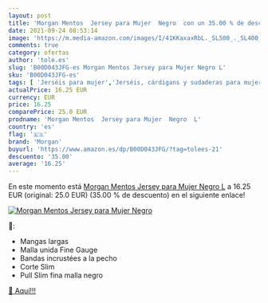 ```yaml
---
layout: post
title: 'Morgan Mentos  Jersey para Mujer  Negro  con un 35.00 % de descuento'
date: 2021-09-24 08:53:14
image: 'https://m.media-amazon.com/images/I/41KKaxaxRbL._SL500_._SL400_.jpg'
comments: true
category: ofertas
author: 'tole.es'
slug: 'B00D043JFG-es Morgan Mentos Jersey para Mujer Negro L'
sku: 'B00D043JFG-es'
tags: [ 'Jerséis para mujer','Jerséis, cárdigans y sudaderas para mujer','Ropa','Ropa para mujer','mentos','morgan', ]
actualPrice: 16.25 EUR
currency: EUR
price: 16.25
comparePrice: 25.0 EUR
prodname: 'Morgan Mentos  Jersey para Mujer  Negro  L'
country: 'es'
flag: '🇪🇸'
brand: 'Morgan'
buyurl: 'https://www.amazon.es/dp/B00D043JFG/?tag=tolees-21'
descuento: '35.00'
average: '16.25'
---
```


En este momento está [Morgan Mentos  Jersey para Mujer  Negro  L](https://www.amazon.es/dp/B00D043JFG/?tag=tolees-21) a 16.25 EUR (original: 25.0 EUR) (35.00 %  de descuento) en el siguiente enlace!

[![Morgan Mentos  Jersey para Mujer  Negro ](https://m.media-amazon.com/images/I/41KKaxaxRbL._SL500_._SL400_.jpg)](https://www.amazon.es/dp/B00D043JFG/?tag=tolees-21)

🔎:

- Mangas largas
- Malla unida Fine Gauge
- Bandas incrustées a la pecho
- Corte Slim
- Pull Slim fina malla negro

[🛒 Aquí!!!](https://www.amazon.es/dp/B00D043JFG/?tag=tolees-21)
